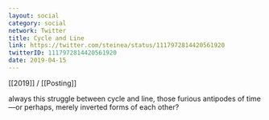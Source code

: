 ```yaml
---
layout: social
category: social
network: Twitter
title: Cycle and Line
link: https://twitter.com/steinea/status/1117972814420561920
twitterID: 1117972814420561920
date: 2019-04-15
---
```


[[2019]] / [[Posting]]

always this struggle between cycle and line, those furious antipodes of time—or perhaps, merely inverted forms of each other?

